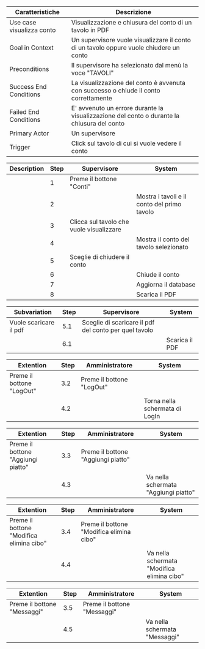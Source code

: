 | Caratteristiche | Descrizione |
| --------------- | ----------- |
| Use case visualizza conto | Visualizzazione e chiusura del conto  di un tavolo in PDF |
| Goal in Context           | Un supervisore vuole visualizzare il conto di un tavolo oppure vuole chiudere un conto |
| Preconditions             | Il supervisore ha selezionato dal menù la voce "TAVOLI" |
| Success End Conditions    | La visualizzazione del conto è avvenuta con successo o chiude il conto correttamente | 
| Failed End Conditions     | E' avvenuto un errore durante la visualizzazione del conto o durante la chiusura del conto | 
| Primary Actor             | Un supervisore  | 
| Trigger                   | Click sul tavolo di cui si vuole vedere il conto | 

| Description | Step | Supervisore | System |
| ----------- | ---- | ----------- | ------ |
|  | 1 | Preme il bottone "Conti" |  |
|  | 2 |  | Mostra i tavoli e il conto del primo tavolo |
|  | 3 | Clicca sul tavolo che vuole visualizzare |  |
|  | 4 |  | Mostra il conto del tavolo selezionato |
|  | 5 | Sceglie di chiudere il conto | |
|  | 6 | | Chiude il conto |
|  | 7 | | Aggiorna il database |
|  | 8 | | Scarica il PDF |

| Subvariation | Step | Supervisore | System |
| ------------ | ---- | ----------- | ------ |
| Vuole scaricare il pdf | 5.1 | Sceglie di scaricare il pdf del conto per quel tavolo | |
|  | 6.1 | | Scarica il PDF |

| Extention | Step | Amministratore | System |
| --------- | ---- | ----------- | ------ |
| Preme il bottone "LogOut" | 3.2 | Preme il bottone "LogOut" |  |
|  | 4.2 |  | Torna nella schermata di LogIn |

| Extention | Step | Amministratore | System |
| --------- | ---- | ----------- | ------ |
| Preme il bottone "Aggiungi piatto" | 3.3 | Preme il bottone "Aggiungi piatto" |  |
|  | 4.3 |  | Va nella schermata "Aggiungi piatto" |

| Extention | Step | Amministratore | System |
| --------- | ---- | ----------- | ------ |
| Preme il bottone "Modifica elimina cibo" | 3.4 | Preme il bottone "Modifica elimina cibo" |  |
|  | 4.4 |  | Va nella schermata "Modifica elimina cibo" |

| Extention | Step | Amministratore | System |
| --------- | ---- | ----------- | ------ |
| Preme il bottone "Messaggi" | 3.5 | Preme il bottone "Messaggi" |  |
|  | 4.5 |  | Va nella schermata "Messaggi" |
